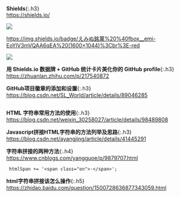```note
```
**Shields**{:.h3}<br>
<https://shields.io/>

![](https://img.shields.io/badge/えみぬ銘菓%20%40fbox__emi-EoYlV3mVQAA6qEA%20(1600×1044)%3Cbr%3E-red)

https://img.shields.io/badge/えみぬ銘菓%20%40fbox__emi-EoYlV3mVQAA6qEA%20(1600×1044)%3Cbr%3E-red

![](http://img.shields.io/badge/えみぬ銘菓%20%40fbox__emi-EoYlV3mVQAA6qEA%20(1600×1044)%3Cbr%3E-red)

**用 Shields.io 数据牌 + GitHub 统计卡片美化你的 GitHub profile**{:.h3}<br>
<https://zhuanlan.zhihu.com/p/217540872>

**GitHub项目徽章的添加和设置**{:.h3}<br>
<https://blog.csdn.net/SL_World/article/details/89046285>

```note
```
**HTML 字符串常用方法的使用**{:.h3}<br>
<https://blog.csdn.net/weixin_30258027/article/details/98489808>

**Javascript拼接HTML字符串的方法列举及思路**{:.h3}<br>
<https://blog.csdn.net/ayangjing/article/details/41445291>

**字符串拼接的两种方法**{:.h4}<br>
<https://www.cnblogs.com/yangguoe/p/9879707.html>
```tip
 htmlSpan += '<span class="on">·</span>';
```

**html字符串拼接该怎么操作**{:.h5}<br>
<https://zhidao.baidu.com/question/1500728636877343059.html>
